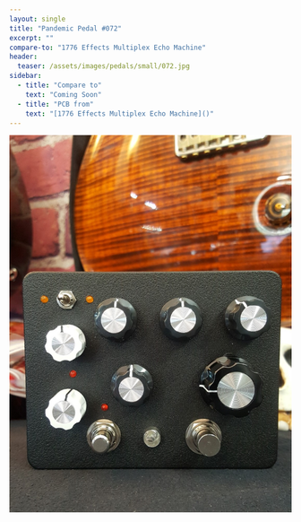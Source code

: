 ```yaml
---
layout: single
title: "Pandemic Pedal #072"
excerpt: ""
compare-to: "1776 Effects Multiplex Echo Machine"
header:
  teaser: /assets/images/pedals/small/072.jpg
sidebar:
  - title: "Compare to"
    text: "Coming Soon"
  - title: "PCB from"
    text: "[1776 Effects Multiplex Echo Machine]()"
---
```


![header](/assets/images/pedals/072.jpg)
